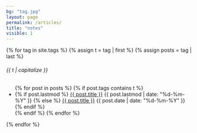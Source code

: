 ```yaml
---
bg: "tag.jpg"
layout: page
permalink: /articles/
title: "notes"
visible: 1
---
```


{% for tag in site.tags %}
  {% assign t = tag | first %}
  {% assign posts = tag | last %}

  <h6 class="category-key" id="{{ t | downcase }}">{{ t | capitalize }}</h6>

  <ul class="year">
    {% for post in posts %}
      {% if post.tags contains t %}
        <li>
          {% if post.lastmod %}
            <a href="{{ post.url }}">{{ post.title }}</a>
            <span class="date">{{ post.lastmod | date: "%d-%m-%Y"  }}</span>
          {% else %}
            <a href="{{ post.url }}">{{ post.title }}</a>
            <span class="date">{{ post.date | date: "%d-%m-%Y"  }}</span>
          {% endif %}
        </li>
      {% endif %}
    {% endfor %}
  </ul>
{% endfor %}
